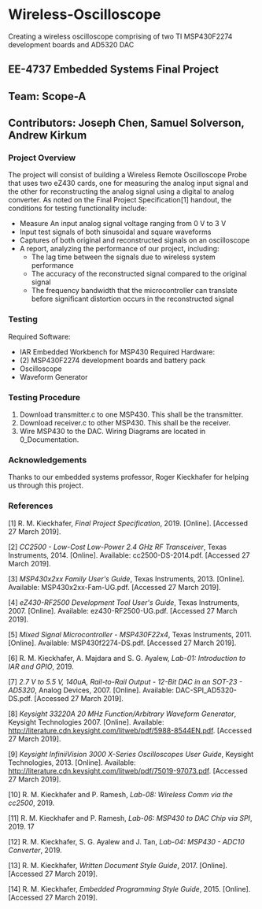# Wireless-Oscilloscope
Creating a wireless oscilloscope comprising of two TI MSP430F2274 development boards and AD5320 DAC

## EE-4737 Embedded Systems Final Project
## Team: Scope-A
## Contributors: Joseph Chen, Samuel Solverson, Andrew Kirkum

### Project Overview
The project will consist of building a Wireless Remote Oscilloscope Probe that uses two eZ430 cards, one for measuring the analog input signal and the other for reconstructing the analog signal using a digital to analog converter. As noted on the Final Project Specification[1] handout, the conditions for testing functionality include:
- Measure An input analog signal voltage ranging from 0 V to 3 V
- Input test signals of both sinusoidal and square waveforms
- Captures of both original and reconstructed signals on an oscilloscope
- A report, analyzing the performance of our project, including:
	- The lag time between the signals due to wireless system performance
	- The accuracy of the reconstructed signal compared to the original signal
	- The frequency bandwidth that the microcontroller can translate before significant distortion occurs in the reconstructed signal

### Testing
Required Software:
- IAR Embedded Workbench for MSP430
Required Hardware:
- (2) MSP430F2274 development boards and battery pack
- Oscilloscope
- Waveform Generator

### Testing Procedure
1. Download transmitter.c to one MSP430. This shall be the transmitter.
2. Download receiver.c to other MSP430. This shall be the receiver.
3. Wire MSP430 to the DAC. Wiring Diagrams are located in 0_Documentation.

### Acknowledgements
Thanks to our embedded systems professor, Roger Kieckhafer for helping us through this project.

### References
[1] R. M. Kieckhafer, _Final Project Specification_, 2019. [Online]. [Accessed 27 March 2019]. 

[2] _CC2500 - Low-Cost Low-Power 2.4 GHz RF Transceiver_, Texas Instruments, 2014.
[Online]. Available: cc2500-DS-2014.pdf. [Accessed 27 March 2019]. 

[3] _MSP430x2xx Family User's Guide_, Texas Instruments, 2013. [Online]. Available:
MSP430x2xx-Fam-UG.pdf. [Accessed 27 March 2019]. 

[4] _eZ430-RF2500 Development Tool User's Guide_, Texas Instruments, 2007. [Online].
Available: ez430-RF2500-UG.pdf. [Accessed 27 March 2019]. 

[5] _Mixed Signal Microcontroller - MSP430F22x4_, Texas Instruments, 2011. [Online].
Available: MSP430f2274-DS.pdf. [Accessed 27 March 2019]. 

[6] R. M. Kieckhafer, A. Majdara and S. G. Ayalew, _Lab-01: Introduction to IAR and GPIO_,
2019. 

[7] _2.7 V to 5.5 V, 140uA, Rail-to-Rail Output - 12-Bit DAC in an SOT-23 - AD5320_, Analog
Devices, 2007. [Online]. Available: DAC-SPI_AD5320-DS.pdf. [Accessed 27 March 2019]. 

[8] _Keysight 33220A 20 MHz Function/Arbitrary Waveform Generator_, Keysight Technologies
2007. [Online]. Available: http://literature.cdn.keysight.com/litweb/pdf/5988-8544EN.pdf.
[Accessed 27 March 2019]. 

[9] _Keysight InfiniiVision 3000 X-Series Oscilloscopes User Guide_, Keysight Technologies,
2013. [Online]. Available: http://literature.cdn.keysight.com/litweb/pdf/75019-97073.pdf.
[Accessed 27 March 2019]. 

[10] R. M. Kieckhafer and P. Ramesh, _Lab-08: Wireless Comm via the cc2500_, 2019. 

[11] R. M. Kieckhafer and P. Ramesh, _Lab-06: MSP430 to DAC Chip via SPI_, 2019.
17 

[12] R. M. Kieckhafer, S. G. Ayalew and J. Tan, _Lab-04: MSP430 - ADC10 Converter_, 2019. 

[13] R. M. Kieckhafer, _Written Document Style Guide_, 2017. [Online]. [Accessed 27 March
2019]. 

[14] R. M. Kieckhafer, _Embedded Programming Style Guide_, 2015. [Online]. [Accessed 27
March 2019].
